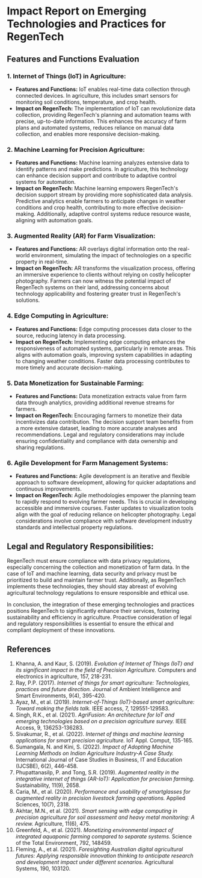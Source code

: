 # Impact Report on Emerging Technologies and Practices for RegenTech

## Features and Functions Evaluation

### 1. Internet of Things (IoT) in Agriculture:

- **Features and Functions:** IoT enables real-time data collection through connected devices. In agriculture, this includes smart sensors for monitoring soil conditions, temperature, and crop health.
- **Impact on RegenTech:** The implementation of IoT can revolutionize data collection, providing RegenTech's planning and automation teams with precise, up-to-date information. This enhances the accuracy of farm plans and automated systems, reduces reliance on manual data collection, and enables more responsive decision-making.

### 2. Machine Learning for Precision Agriculture:

- **Features and Functions:** Machine learning analyzes extensive data to identify patterns and make predictions. In agriculture, this technology can enhance decision support and contribute to adaptive control systems for automation.
- **Impact on RegenTech:** Machine learning empowers RegenTech's decision support stream by providing more sophisticated data analysis. Predictive analytics enable farmers to anticipate changes in weather conditions and crop health, contributing to more effective decision-making. Additionally, adaptive control systems reduce resource waste, aligning with automation goals.

### 3. Augmented Reality (AR) for Farm Visualization:

- **Features and Functions:** AR overlays digital information onto the real-world environment, simulating the impact of technologies on a specific property in real-time.
- **Impact on RegenTech:** AR transforms the visualization process, offering an immersive experience to clients without relying on costly helicopter photography. Farmers can now witness the potential impact of RegenTech systems on their land, addressing concerns about technology applicability and fostering greater trust in RegenTech's solutions.

### 4. Edge Computing in Agriculture:

- **Features and Functions:** Edge computing processes data closer to the source, reducing latency in data processing.
- **Impact on RegenTech:** Implementing edge computing enhances the responsiveness of automated systems, particularly in remote areas. This aligns with automation goals, improving system capabilities in adapting to changing weather conditions. Faster data processing contributes to more timely and accurate decision-making.

### 5. Data Monetization for Sustainable Farming:

- **Features and Functions:** Data monetization extracts value from farm data through analytics, providing additional revenue streams for farmers.
- **Impact on RegenTech:** Encouraging farmers to monetize their data incentivizes data contribution. The decision support team benefits from a more extensive dataset, leading to more accurate analyses and recommendations. Legal and regulatory considerations may include ensuring confidentiality and compliance with data ownership and sharing regulations.

### 6. Agile Development for Farm Management Systems:

- **Features and Functions:** Agile development is an iterative and flexible approach to software development, allowing for quicker adaptations and continuous improvements.
- **Impact on RegenTech:** Agile methodologies empower the planning team to rapidly respond to evolving farmer needs. This is crucial in developing accessible and immersive courses. Faster updates to visualization tools align with the goal of reducing reliance on helicopter photography. Legal considerations involve compliance with software development industry standards and intellectual property regulations.

## Legal and Regulatory Responsibilities:

RegenTech must ensure compliance with data privacy regulations, especially concerning the collection and monetization of farm data. In the case of IoT and machine learning, data security and privacy must be prioritized to build and maintain farmer trust. Additionally, as RegenTech implements these technologies, they should stay abreast of evolving agricultural technology regulations to ensure responsible and ethical use.

In conclusion, the integration of these emerging technologies and practices positions RegenTech to significantly enhance their services, fostering sustainability and efficiency in agriculture. Proactive consideration of legal and regulatory responsibilities is essential to ensure the ethical and compliant deployment of these innovations.

## References

1. Khanna, A. and Kaur, S. (2019). *Evolution of Internet of Things (IoT) and its significant impact in the field of Precision Agriculture.* Computers and electronics in agriculture, 157, 218-231.
2. Ray, P.P. (2017). *Internet of things for smart agriculture: Technologies, practices and future direction.* Journal of Ambient Intelligence and Smart Environments, 9(4), 395-420.
3. Ayaz, M., et al. (2019). *Internet-of-Things (IoT)-based smart agriculture: Toward making the fields talk.* IEEE access, 7, 129551-129583.
4. Singh, R.K., et al. (2021). *AgriFusion: An architecture for IoT and emerging technologies based on a precision agriculture survey.* IEEE Access, 9, 136253-136283.
5. Sivakumar, R., et al. (2022). *Internet of things and machine learning applications for smart precision agriculture.* IoT Appl. Comput, 135-165.
6. Sumangala, N. and Kini, S. (2022). *Impact of Adopting Machine Learning Methods on Indian Agriculture Industry-A Case Study.* International Journal of Case Studies in Business, IT and Education (IJCSBE), 6(2), 446-458.
7. Phupattanasilp, P. and Tong, S.R. (2019). *Augmented reality in the integrative internet of things (AR-IoT): Application for precision farming.* Sustainability, 11(9), 2658.
8. Caria, M., et al. (2020). *Performance and usability of smartglasses for augmented reality in precision livestock farming operations.* Applied Sciences, 10(7), 2318.
9. Akhtar, M.N., et al. (2021). *Smart sensing with edge computing in precision agriculture for soil assessment and heavy metal monitoring: A review.* Agriculture, 11(6), 475.
10. Greenfeld, A., et al. (2021). *Monetizing environmental impact of integrated aquaponic farming compared to separate systems.* Science of the Total Environment, 792, 148459.
11. Fleming, A., et al. (2021). *Foresighting Australian digital agricultural futures: Applying responsible innovation thinking to anticipate research and development impact under different scenarios.* Agricultural Systems, 190, 103120.